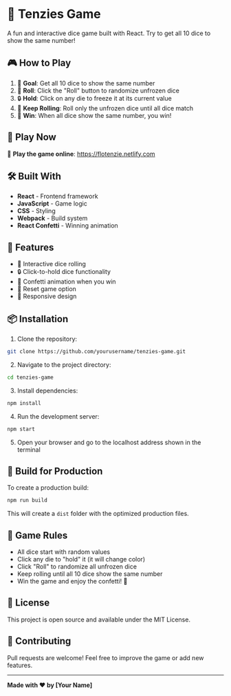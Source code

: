 # 🎲 Tenzies Game

A fun and interactive dice game built with React. Try to get all 10 dice to show the same number!

## 🎮 How to Play

1. 🎯 **Goal**: Get all 10 dice to show the same number
2. 🎲 **Roll**: Click the "Roll" button to randomize unfrozen dice
3. 🔒 **Hold**: Click on any die to freeze it at its current value
4. 🔄 **Keep Rolling**: Roll only the unfrozen dice until all dice match
5. 🎉 **Win**: When all dice show the same number, you win!

## 🚀 Play Now

🌟 **Play the game online**: https://flotenzie.netlify.com

## 🛠️ Built With

- **React** - Frontend framework
- **JavaScript** - Game logic
- **CSS** - Styling
- **Webpack** - Build system
- **React Confetti** - Winning animation

## 🎯 Features

- 🎲 Interactive dice rolling
- 🔒 Click-to-hold dice functionality
- 🎊 Confetti animation when you win
- 🔄 Reset game option
- 📱 Responsive design

## 📦 Installation

1. Clone the repository:
```bash
git clone https://github.com/yourusername/tenzies-game.git
```

2. Navigate to the project directory:
```bash
cd tenzies-game
```

3. Install dependencies:
```bash
npm install
```

4. Run the development server:
```bash
npm start
```

5. Open your browser and go to the localhost address shown in the terminal

## 🔧 Build for Production

To create a production build:

```bash
npm run build
```

This will create a `dist` folder with the optimized production files.

## 🎨 Game Rules

- All dice start with random values
- Click any die to "hold" it (it will change color)
- Click "Roll" to randomize all unfrozen dice
- Keep rolling until all 10 dice show the same number
- Win the game and enjoy the confetti! 🎉

## 📝 License

This project is open source and available under the MIT License.

## 🤝 Contributing

Pull requests are welcome! Feel free to improve the game or add new features.

---

**Made with ❤️ by [Your Name]**
